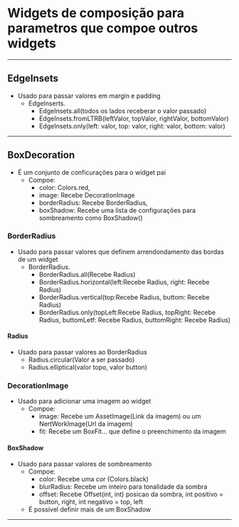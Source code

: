 # Widgets de composição para parametros que compoe outros widgets

***
## EdgeInsets
- Usado para passar valores em margin e padding
    - EdgeInserts.
        -   EdgeInsets.all(todos os lados receberar o valor passado)
        -   EdgeInsets.fromLTRB(leftValor, topValor, rightValor, bottomValor)
        -   EdgeInsets.only(left: valor, top: valor, right: valor, bottom: valor)
***
## BoxDecoration
- É um conjunto de conficurações para o widget pai
    - Compoe:
        -   color: Colors.red,
        -   image: Recebe DecorationImage
        -   borderRadius: Recebe BorderRadius,
        -   boxShadow: Recebe uma lista de configurações para sombreamento como BoxShadow()
### BorderRadius
- Usado para passar valores que definem arrendondamento das bordas de um widget
    - BorderRadius.
        - BorderRadius.all(Recebe Radius)
        - BorderRadius.horizontal(left:Recebe Radius, right: Recebe Radius)
        - BorderRadius.vertical(top:Recebe Radius, buttom: Recebe Radius)
        - BorderRadius.only(topLeft:Recebe Radius, topRight: Recebe Radius, buttomLetf: Recebe Radius, buttomRight: Recebe Radius)
#### Radius
- Usado para passar valores ao BorderRadius
    - Radius.circular(Valor a ser passado)
    - Radius.elliptical(valor topo, valor button)
### DecorationImage
- Usado para adicionar uma imagem ao widget
    - Compoe:   
        - image: Recebe um AssetImage(Link da imagem) ou um NertWorkImage(Url da imagem)
        - fit: Recebe um BoxFit... que define o preenchimento da imagem
#### BoxShadow
- Usado para passar valores de sombreamento
    - Compoe:
        - color: Recebe uma cor (Colors.black)
        - blurRadius: Recebe um inteiro para tonalidade da sombra
        - offset: Recebe Offset(int, int) posicao da sombra, int positivo = button, right, int negativo = top, left
    - É possivel definir mais de um BoxShadow
***
